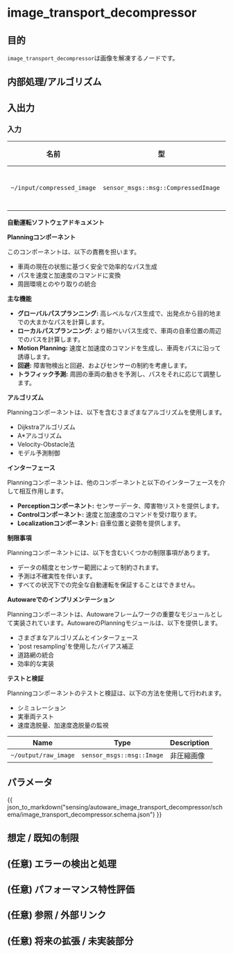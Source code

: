 # image_transport_decompressor

## 目的

`image_transport_decompressor`は画像を解凍するノードです。

## 内部処理/アルゴリズム

## 入出力

### 入力

| 名前                       | 型                                | 説明      |
| -------------------------- | ----------------------------------- | ---------------- |
| `~/input/compressed_image` | `sensor_msgs::msg::CompressedImage` | 圧縮画像 |

**自動運転ソフトウェアドキュメント**

**Planningコンポーネント**

このコンポーネントは、以下の責務を担います。

- 車両の現在の状態に基づく安全で効率的なパス生成
- パスを速度と加速度のコマンドに変換
- 周囲環境とのやり取りの統合

**主な機能**

- **グローバルパスプランニング:** 高レベルなパス生成で、出発点から目的地までの大まかなパスを計算します。
- **ローカルパスプランニング:** より細かいパス生成で、車両の自車位置の周辺でのパスを計算します。
- **Motion Planning:** 速度と加速度のコマンドを生成し、車両をパスに沿って誘導します。
- **回避:** 障害物検出と回避、およびセンサーの制約を考慮します。
- **トラフィック予測:** 周囲の車両の動きを予測し、パスをそれに応じて調整します。

**アルゴリズム**

Planningコンポーネントは、以下を含むさまざまなアルゴリズムを使用します。

- Dijkstraアルゴリズム
- A*アルゴリズム
- Velocity-Obstacle法
- モデル予測制御

**インターフェース**

Planningコンポーネントは、他のコンポーネントと以下のインターフェースを介して相互作用します。

- **Perceptionコンポーネント:** センサーデータ、障害物リストを提供します。
- **Controlコンポーネント:** 速度と加速度のコマンドを受け取ります。
- **Localizationコンポーネント:** 自車位置と姿勢を提供します。

**制限事項**

Planningコンポーネントには、以下を含むいくつかの制限事項があります。

- データの精度とセンサー範囲によって制約されます。
- 予測は不確実性を伴います。
- すべての状況下での完全な自動運転を保証することはできません。

**Autowareでのインプリメンテーション**

Planningコンポーネントは、Autowareフレームワークの重要なモジュールとして実装されています。AutowareのPlanningモジュールは、以下を提供します。

- さまざまなアルゴリズムとインターフェース
- 'post resampling'を使用したバイアス補正
- 道路網の統合
- 効率的な実装

**テストと検証**

Planningコンポーネントのテストと検証は、以下の方法を使用して行われます。

- シミュレーション
- 実車両テスト
- 速度逸脱量、加速度逸脱量の監視

| Name                     | Type                          | Description                          |
| ------------------------ | ---------------------------- | ------------------------------------ |
| `~/output/raw_image`       | `sensor_msgs::msg::Image`     | 非圧縮画像                          |

## パラメータ

{{ json_to_markdown("sensing/autoware_image_transport_decompressor/schema/image_transport_decompressor.schema.json") }}

## 想定 / 既知の制限

## (任意) エラーの検出と処理

## (任意) パフォーマンス特性評価

## (任意) 参照 / 外部リンク

## (任意) 将来の拡張 / 未実装部分

